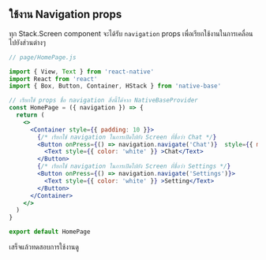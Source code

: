 
## ใช้งาน Navigation props 

ทุก Stack.Screen component จะได้รับ `navigation` props เพื่อเรียกใช้งานในการเคลื่อนไปยังส่วนต่างๆ 

```jsx
// page/HomePage.js

import { View, Text } from 'react-native'
import React from 'react'
import { Box, Button, Container, HStack } from 'native-base'

// เรียกใช้ props ชื่อ navigation สิ่งนี้ได้จาก NativeBaseProvider
const HomePage = ({ navigation }) => {
  return (
    <>
      <Container style={{ padding: 10 }}>
        {/* เรียกใช้ navigation ในการเปิดไปยัง Screen ที่ชื่อว่า Chat */}
        <Button onPress={() => navigation.navigate('Chat')}  style={{ marginBottom: 10 }} >
          <Text style={{ color: 'white' }} >Chat</Text>
        </Button>
        {/* เรียกใช้ navigation ในการเปิดไปยัง Screen ที่ชื่อว่า Settings */}
        <Button onPress={() => navigation.navigate('Settings')}>
          <Text style={{ color: 'white' }} >Setting</Text>
        </Button>
      </Container>
    </>
  )
}

export default HomePage
```

เสร็จแล้วทดสอบการใช้งานดู